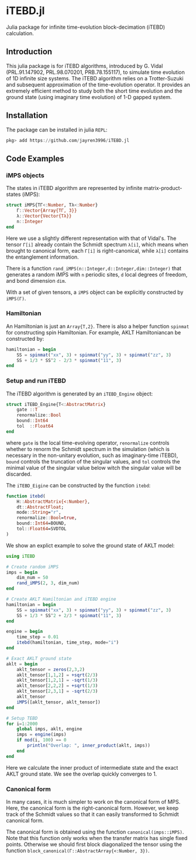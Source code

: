 # iTEBD.jl

Julia package for infinite time-evolution block-decimation (iTEBD) calculation.

## Introduction

This julia package is for iTEBD algorithms, introduced by G. Vidal (PRL.91.147902, PRL.98.070201, PRB.78.155117), to simulate time evolution of 1D infinite size systems. The iTEBD algorithm relies on a Trotter-Suzuki and subsequent approximation of the time-evolution operator. It provides an extremely efficient method to study both the short time evolution and the ground state (using imaginary time evolution) of 1-D gapped system.

## Installation

The package can be installed in julia ```REPL```:

```julia
pkg> add https://github.com/jayren3996/iTEBD.jl
```

## Code Examples

### iMPS objects

The states in iTEBD algorithm are represented by infinite matrix-product-states (iMPS):

```julia
struct iMPS{TΓ<:Number, Tλ<:Number}
    Γ::Vector{Array{TΓ, 3}}
    λ::Vector{Vector{Tλ}}
    n::Integer
end
```

Here we use a slightly different representation with that of Vidal's. The tensor ```Γ[i]``` already contain the Schmidt spectrum ```λ[i]```, which means when brought to canonical form, each ```Γ[i]``` is right-canonical, while ```λ[i]``` contains the entanglement information.

There is a function ```rand_iMPS(n::Integer,d::Integer,dim::Integer)``` that generates a random iMPS with ```n``` periodic sites, ```d``` local degrees of freedom, and bond dimension ```dim```.

With a set of given tensors, a ```iMPS``` object can be explicitly constructed by ```iMPS(Γ)```.

### Hamiltonian

An Hamiltonian is just an  ```Array{T,2}```. There is also a helper function ```spinmat``` for constructing spin Hamiltonian. For example, AKLT Hamiltoniancan be constructed by:

```julia
hamiltonian = begin
    SS = spinmat("xx", 3) + spinmat("yy", 3) + spinmat("zz", 3)
    SS + 1/3 * SS^2 - 2/3 * spinmat("11", 3)
end
```

### Setup and run iTEBD

The iTEBD algorithm is generated by an ```iTEBD_Engine``` object:

```julia
struct iTEBD_Engine{T<:AbstractMatrix}
    gate ::T
    renormalize::Bool
    bound::Int64
    tol  ::Float64
end
```

where ```gate``` is the local time-evolving operator, ```renormalize``` controls whether to renorm the Schmidt spectrum in the simulation (which is necessary in the non-unitary evolution, such as imaginary-time iTEBD), ```bound``` controls the truncation of the singular values, and ```tol``` controls the minimal value of the singular value below witch the singular value will be discarded.

The ```iTEBD_Eigine``` can be constructed by the function ```itebd```:

```julia
function itebd(
    H::AbstractMatrix{<:Number},
    dt::AbstractFloat;
    mode::String="r",
    renormalize::Bool=true,
    bound::Int64=BOUND,
    tol::Float64=SVDTOL
)
```

We show an explict example to solve the ground state of AKLT model:

```julia
using iTEBD

# Create random iMPS
imps = begin
    dim_num = 50
    rand_iMPS(2, 3, dim_num)
end

# Create AKLT Hamiltonian and iTEBD engine
hamiltonian = begin
    SS = spinmat("xx", 3) + spinmat("yy", 3) + spinmat("zz", 3)
    SS + 1/3 * SS^2 + 2/3 * spinmat("11", 3)
end

engine = begin
    time_step = 0.01
    itebd(hamiltonian, time_step, mode="i")
end

# Exact AKLT ground state
aklt = begin
    aklt_tensor = zeros(2,3,2)
    aklt_tensor[1,1,2] = +sqrt(2/3)
    aklt_tensor[1,2,1] = -sqrt(1/3)
    aklt_tensor[2,2,2] = +sqrt(1/3)
    aklt_tensor[2,3,1] = -sqrt(2/3)
    aklt_tensor
    iMPS([aklt_tensor, aklt_tensor])
end

# Setup TEBD
for i=1:2000
    global imps, aklt, engine
    imps = engine(imps)
    if mod(i, 100) == 0
        println("Overlap: ", inner_product(aklt, imps))
    end
end
```

Here we calculate the inner product of intermediate state and the exact AKLT ground state. We see the overlap quickly converges to 1.

### Canonical form

In many cases, it is much simpler to work on the canonical form of MPS. Here, the canonical form is the right-canonical form. However, we keep track of the Schmidt values so that it can easily transformed to Schmidt canonical form.

The canonical form is obtained using the function ```canonical(imps::iMPS)```. Note that this function only works when the transfer matrix has single fixed points. Otherwise we should first block diagonalized the tensor using the function ```block_canonical(Γ::AbstractArray{<:Number, 3})```.
